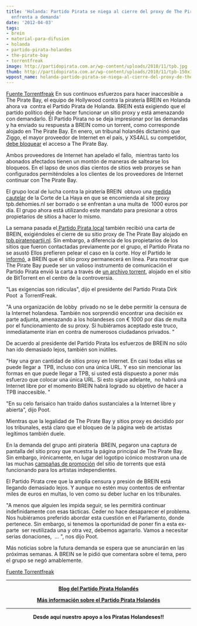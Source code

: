 ```yaml
---
title: 'Holanda: Partido Pirata se niega al cierre del proxy de The Pirate Bay y se
  enfrenta a demanda'
date: '2012-04-03'
tags:
- brein
- material-para-difusion
- holanda
- partido-pirata-holandes
- the-pirate-bay
- torrentfreak
image: http://partidopirata.com.ar/wp-content/uploads/2010/11/tpb.jpg
thumb: http://partidopirata.com.ar/wp-content/uploads/2010/11/tpb-150x150.jpg
wppost_name: holanda-partido-pirata-se-niega-al-cierre-del-proxy-de-the-pirate-bay-y-se-enfrenta-a-demanda
---
```


<a href="https://torrentfreak.com/pirate-party-refuses-to-shutdown-pirate-bay-proxy-faces-lawsuit-120403/" target="_blank">Fuente Torrentfreak</a>
En sus continuos esfuerzos para hacer inaccesible a The Pirate Bay, el equipo de Hollywood contra la piratería BREIN en Holanda ahora va  contra el Partido Pirata de Holanda. BREIN está exigiendo que el partido político dejé de hacer funcionar un sitio proxy y está amenazando con demandarlo. El Partido Pirata no se deja impresionar por las demandas y ha enviado su respuesta a BREIN como un torrent, como corresponde alojado en The Pirate Bay.
En enero, un tribunal holandés dictaminó que Ziggo, el mayor proveedor de Internet en el país, y XS4ALL su competidor, <a href="http://torrentfreak.com/dutch-isps-ordered-to-block-the-pirate-bay-120111/">debe bloquear</a> el acceso a The Pirate Bay.

Ambos proveedores de Internet han apelado el fallo,  mientras tanto los abonados afectados tienen un montón de maneras de saltearse los bloqueos. En el lapso de unos días cientos de sitios web proxyes se han configurados permiténdoles a los clientes de los proveedores de Internet continuar con The Pirate Bay.

El grupo local de lucha contra la piratería BREIN  obtuvo una <a href="http://torrentfreak.com/anti-piracy-group-shuts-down-pirate-bay-proxies-120322/">medida cautelar</a> de la Corte de La Haya en que se encomienda al site proxy tpb.dehomies.nl ser borrado o se enfrentan a una multa de  1000 euros por día. El grupo ahora está utilizando este mandato para presionar a otros propietarios de sitios a hacer lo mismo.

La semana pasada el<a href="http://en.wikipedia.org/wiki/Pirate_Party_of_the_Netherlands"> Partido Pirata local</a> también recibió una carta de BREIN, exigiéndoles el cierre de su sitio proxy de The Pirate Bay alojado en <a href="http://tpb.piratenpartij.nl/">tpb.piratenpartij.nl</a>. Sin embargo, a diferencia de los propietarios de los sitios que fueron contactadas previamente por el grupo, el Partido Pirata no se asustó Ellos prefieren pelear el caso en la corte.
Hoy el Partido le  <a href="http://depiratenpartij.wordpress.com/2012/04/03/de-1-april-grap-heeft-wel-lang-genoeg-geduurd-zo/">informó </a> a BREIN que el sitio proxy permanecerá en línea. Para mostrar que The Pirate Bay puede ser un valioso instrumento de comunicación el Partido Pirata envió la carta a través de <a href="https://thepiratebay.se/torrent/7154691">un archivo torrent</a>, alojado en el sitio de BitTorrent en el centro de la controversia.

"Las exigencias son ridículas", dijo el presidente del Partido Pirata Dirk Poot  a TorrentFreak.

"A una organización de lobby  privado no se le debe permitir la censura de  la Internet holandesa. También nos sorprendió encontrar una decisión ex parte adjunta, amenazando a los holandeses con € 1000 por días de multa por el funcionamiento de su proxy. Si hubiéramos aceptado este truco, inmediatamente irían en contra de numerosos ciudadanos privados. "

De acuerdo al presidente del Partido Pirata los esfuerzos de BREIN no sólo han ido demasiado lejos, también son inútiles.

"Hay una gran cantidad de sitios proxy en Internet. En casi todas ellas se puede llegar a  TPB, incluso con una única URL. Y eso sin mencionar las formas en que puede llegar a TPB, si usted está dispuesto a poner más esfuerzo que colocar una única URL. Si esto sigue adelante,  no habrá una Internet libre por el momento BREIN habrá logrado su objetivo de hacer a TPB inaccesible. "

"En su celo farisaico han traído daños sustanciales a la Internet libre y abierta", dijo Poot.

Mientras que la legalidad de The Pirate Bay y sitios proxy es decidido por  los tribunales, está claro que el bloqueo de la página web de artistas legítimos también duele.

En la demanda del grupo anti piratería  BREIN, pegaron una captura de pantalla del sitio proxy que muestra la página principal de The Pirate Bay. Sin embargo, irónicamente, en lugar del logotipo icónico mostraron una de las muchas <a href="http://torrentfreak.com/the-pirate-bay-launches-promo-platform-for-artists-120116/">campañas de promoción</a> del sitio de torrents que está funcionando para los artistas independientes.

El Partido Pirata cree que la amplia censura y presión de BREIN está llegando demasiado lejos. Y aunque no estén muy contentos de enfrentar miles de euros en multas, lo ven como su deber luchar en los tribunales.

"A menos que alguien les impida seguir, se les permitirá continuar indefinidamente con esas tácticas. Ceder no hace desaparecer el problema. Nos hubiéramos preferido abordar esta cuestión en el Parlamento, donde pertenece. Sin embargo, si tenemos la oportunidad de poner fin a esta ex-parte  ser reutilizada una y otra vez, debemos agarrarlo. Vamos a necesitar serias donaciones,  ... ", nos dijo Poot.

Más noticias sobre la futura demanda se espera que se anunciarán en las próximas semanas. A BREIN se le pidió que comentara sobre el tema, pero el grupo se negó amablemente.

<a href="https://torrentfreak.com/pirate-party-refuses-to-shutdown-pirate-bay-proxy-faces-lawsuit-120403/" target="_blank">Fuente Torrentfreak</a>

<hr />
<p style="text-align: center;"><strong><a href="https://depiratenpartij.wordpress.com/" target="_blank">Blog del Partido Pirata Holandés</a></strong></p>
<p style="text-align: center;"><strong><a href="https://en.wikipedia.org/wiki/Pirate_Party_of_the_Netherlands" target="_blank">Más información sobre el Partido Pirata Holandés</a>
</strong></p>


<hr />
<p style="text-align: center;"><strong>Desde aquí nuestro apoyo a los Piratas Holandeses!!</strong></p>
